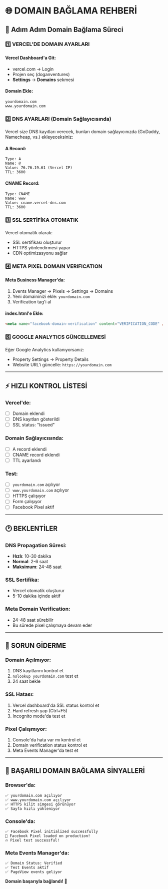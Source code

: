 # 🌐 DOMAIN BAĞLAMA REHBERİ

## 🎯 Adım Adım Domain Bağlama Süreci

### 1️⃣ **VERCEL'DE DOMAIN AYARLARI**

#### Vercel Dashboard'a Git:
- vercel.com → Login
- Projen seç (doganventures)
- **Settings** → **Domains** sekmesi

#### Domain Ekle:
```
yourdomain.com
www.yourdomain.com
```

### 2️⃣ **DNS AYARLARI (Domain Sağlayıcısında)**

Vercel size DNS kayıtları verecek, bunları domain sağlayıcınızda (GoDaddy, Namecheap, vs.) ekleyeceksiniz:

#### A Record:
```
Type: A
Name: @
Value: 76.76.19.61 (Vercel IP)
TTL: 3600
```

#### CNAME Record:
```
Type: CNAME
Name: www
Value: cname.vercel-dns.com
TTL: 3600
```

### 3️⃣ **SSL SERTİFİKA OTOMATIK**

Vercel otomatik olarak:
- SSL sertifikası oluşturur
- HTTPS yönlendirmesi yapar
- CDN optimizasyonu sağlar

### 4️⃣ **META PIXEL DOMAIN VERIFICATION**

#### Meta Business Manager'da:
1. Events Manager → Pixels → Settings → Domains
2. Yeni domaininizi ekle: `yourdomain.com`
3. Verification tag'i al

#### index.html'e Ekle:
```html
<meta name="facebook-domain-verification" content="VERIFICATION_CODE" />
```

### 5️⃣ **GOOGLE ANALYTICS GÜNCELLEMESİ**

Eğer Google Analytics kullanıyorsanız:
- Property Settings → Property Details
- Website URL'i güncelle: `https://yourdomain.com`

---

## ⚡ HIZLI KONTROL LİSTESİ

### Vercel'de:
- [ ] Domain eklendi
- [ ] DNS kayıtları gösterildi
- [ ] SSL status: "Issued"

### Domain Sağlayıcısında:
- [ ] A record eklendi
- [ ] CNAME record eklendi
- [ ] TTL ayarlandı

### Test:
- [ ] `yourdomain.com` açılıyor
- [ ] `www.yourdomain.com` açılıyor
- [ ] HTTPS çalışıyor
- [ ] Form çalışıyor
- [ ] Facebook Pixel aktif

---

## 🕐 BEKLENTİLER

### DNS Propagation Süresi:
- **Hızlı**: 10-30 dakika
- **Normal**: 2-6 saat
- **Maksimum**: 24-48 saat

### SSL Sertifika:
- Vercel otomatik oluşturur
- 5-10 dakika içinde aktif

### Meta Domain Verification:
- 24-48 saat sürebilir
- Bu sürede pixel çalışmaya devam eder

---

## 🚨 SORUN GİDERME

### Domain Açılmıyor:
1. DNS kayıtlarını kontrol et
2. `nslookup yourdomain.com` test et
3. 24 saat bekle

### SSL Hatası:
1. Vercel dashboard'da SSL status kontrol et
2. Hard refresh yap (Ctrl+F5)
3. Incognito mode'da test et

### Pixel Çalışmıyor:
1. Console'da hata var mı kontrol et
2. Domain verification status kontrol et
3. Meta Events Manager'da test et

---

## 🎉 BAŞARILI DOMAIN BAĞLAMA SİNYALLERİ

### Browser'da:
```
✅ yourdomain.com açılıyor
✅ www.yourdomain.com açılıyor
✅ HTTPS kilit simgesi görünüyor
✅ Sayfa hızlı yükleniyor
```

### Console'da:
```
✅ Facebook Pixel initialized successfully
🎯 Facebook Pixel loaded on production!
🔥 Pixel test successful!
```

### Meta Events Manager'da:
```
✅ Domain Status: Verified
✅ Test Events aktif
✅ PageView events geliyor
```

**Domain başarıyla bağlandı! 🚀**
